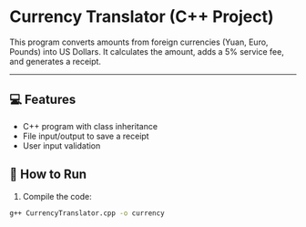 # Currency Translator (C++ Project)

This program converts amounts from foreign currencies (Yuan, Euro, Pounds) into US Dollars. It calculates the amount, adds a 5% service fee, and generates a receipt.

---

## 💻 Features

- C++ program with class inheritance
- File input/output to save a receipt
- User input validation

## 👀 How to Run

1. Compile the code:

```bash
g++ CurrencyTranslator.cpp -o currency


